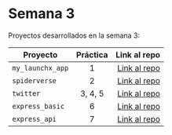 # Semana 3 

Proyectos desarrollados en la semana 3:

| Proyecto | Práctica | Link al repo |
| ------------- |:-------------:| -----:|
|`my_launchx_app`|1|[Link al repo](https://github.com/J4viMx/my_launchx_app)|
|`spiderverse`|2|[Link al repo](https://github.com/J4viMx/spiderverse)|
|`twitter`|3, 4, 5|[Link al repo](https://github.com/J4viMx/twitter_launchx)|
|`express_basic`|6|[Link al repo](https://github.com/J4viMx/express_basic)|
|`express_api`|7|[Link al repo](https://github.com/J4viMx/express_api)|
